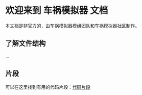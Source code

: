 # 欢迎来到 车祸模拟器 文档

本文档是非官方的，由车祸模拟器模组团队和车祸模拟器社区制作。

## 了解文件结构

...

## 片段

可以在这里找到有用的代码片段：[代码片段](snippets.md)
